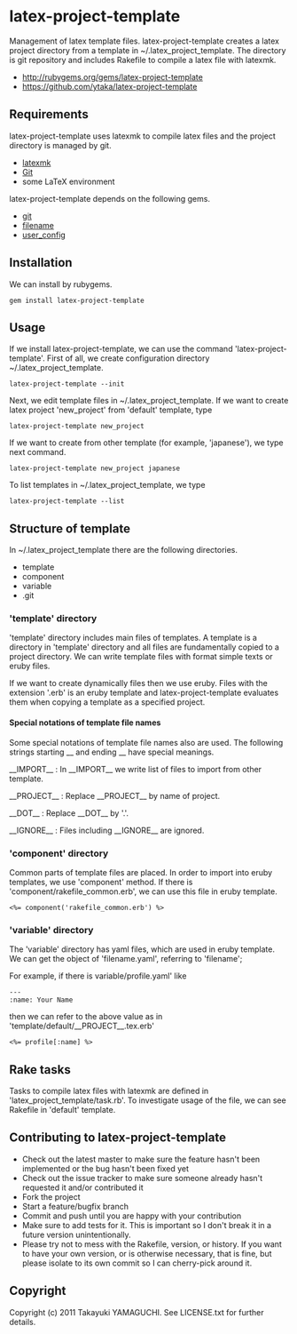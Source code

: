 # latex-project-template

Management of latex template files.
latex-project-template creates a latex project directory from a template
in ~/.latex\_project\_template.
The directory is git repository and includes Rakefile to compile
a latex file with latexmk.

- <http://rubygems.org/gems/latex-project-template>
- <https://github.com/ytaka/latex-project-template>

## Requirements

latex-project-template uses latexmk to compile latex files and
the project directory is managed by git.

- [latexmk](http://www.phys.psu.edu/~collins/software/latexmk-jcc/)
- [Git](http://git-scm.com/)
- some LaTeX environment

latex-project-template depends on the following gems.

- [git](http://rubygems.org/gems/git)
- [filename](http://rubygems.org/gems/filename)
- [user_config](http://rubygems.org/gems/user_config)

## Installation

We can install by rubygems.

    gem install latex-project-template

## Usage

If we install latex-project-template, we can use the command 'latex-project-template'.
First of all, we create configuration directory ~/.latex\_project\_template.

    latex-project-template --init

Next, we edit template files in ~/.latex\_project\_template.
If we want to create latex project 'new_project' from 'default' template, type

    latex-project-template new_project

If we want to create from other template (for example, 'japanese'),
we type next command.

    latex-project-template new_project japanese

To list templates in ~/.latex\_project\_template, we type

    latex-project-template --list

## Structure of template

In ~/.latex\_project\_template there are the following directories.

- template
- component
- variable
- .git

### 'template' directory

'template' directory includes main files of templates.
A template is a directory in 'template' directory and
all files are fundamentally copied to a project directory.
We can write template files with format simple texts or eruby files.

If we want to create dynamically files then we use eruby.
Files with the extension '.erb' is an eruby template and
latex-project-template evaluates them when copying a template as a specified project.

#### Special notations of template file names

Some special notations of template file names also are used.
The following strings starting \_\_ and ending \_\_ have special meanings.

\_\_IMPORT\_\_
: In \_\_IMPORT\_\_ we write list of files to import from other template.

\_\_PROJECT\_\_
: Replace \_\_PROJECT\_\_ by name of project.

\_\_DOT\_\_
: Replace \_\_DOT\_\_ by '.'.

\_\_IGNORE\_\_
: Files including \_\_IGNORE\_\_ are ignored.

### 'component' directory

Common parts of template files are placed.
In order to import into eruby templates, we use 'component' method.
If there is 'component/rakefile_common.erb',
we can use this file in eruby template.

    <%= component('rakefile_common.erb') %>    

### 'variable' directory

The 'variable' directory has yaml files,
which are used in eruby template.
We can get the object of 'filename.yaml',
referring to 'filename';

For example, if there is variable/profile.yaml' like

    ---
    :name: Your Name

then we can refer to the above value as in 'template/default/\_\_PROJECT\_\_.tex.erb'

    <%= profile[:name] %>

## Rake tasks

Tasks to compile latex files with latexmk are defined in 'latex\_project\_template/task.rb'.
To investigate usage of the file,
we can see Rakefile in 'default' template.

## Contributing to latex-project-template
 
- Check out the latest master to make sure the feature hasn't been implemented or the bug hasn't been fixed yet
- Check out the issue tracker to make sure someone already hasn't requested it and/or contributed it
- Fork the project
- Start a feature/bugfix branch
- Commit and push until you are happy with your contribution
- Make sure to add tests for it. This is important so I don't break it in a future version unintentionally.
- Please try not to mess with the Rakefile, version, or history. If you want to have your own version, or is otherwise necessary, that is fine, but please isolate to its own commit so I can cherry-pick around it.

## Copyright

Copyright (c) 2011 Takayuki YAMAGUCHI. See LICENSE.txt for
further details.


